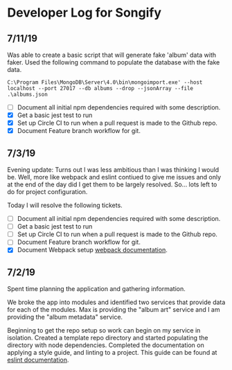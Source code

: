 # Developer Log for Songify

## 7/11/19

Was able to create a basic script that will generate fake 'album' data with faker.
Used the following command to populate the database with the fake data.

`C:\Program Files\MongoDB\Server\4.0\bin\mongoimport.exe' --host localhost --port 27017 --db albums --drop --jsonArray --file .\albums.json`

- [ ] Document all initial npm dependencies required with some description.
- [x] Get a basic jest test to run
- [x] Set up Circle CI to run when a pull request is made to the Github repo.
- [x] Document Feature branch workflow for git.

## 7/3/19

Evening update: Turns out I was less ambitious than I was thinking I would be. Well, more like
webpack and eslint contiued to give me issues and only at the end of the day did I get them to be largely
resolved. So... lots left to do for project configuration.

Today I will resolve the following tickets.

- [ ] Document all initial npm dependencies required with some description.
- [ ] Get a basic jest test to run
- [ ] Set up Circle CI to run when a pull request is made to the Github repo.
- [ ] Document Feature branch workflow for git.
- [x] Document Webpack setup [webpack documentation](./webpack.md).

## 7/2/19

Spent time planning the application and gathering information.

We broke the app into modules and identified two services that provide data for each of the modules.
Max is providing the "album art" service and I am providing the "album metadata" service.

Beginning to get the repo setup so work can begin on my service in isolation. Created a template repo directory
and started populating the directory with node dependencies. Completed the documentation on applying a style guide,
and linting to a project. This guide can be found at [eslint documentation](./eslint-prettier-vscode.md).
